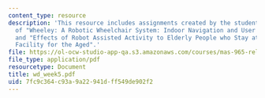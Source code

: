 ```yaml
---
content_type: resource
description: 'This resource includes assignments created by the students on review
  of "Wheeley: A Robotic Wheelchair System: Indoor Navigation and User Interface",
  and "Effects of Robot Assisted Activity to Elderly People who Stay at Health Service
  Facility for the Aged".'
file: https://ol-ocw-studio-app-qa.s3.amazonaws.com/courses/mas-965-relational-machines-spring-2005/7fc9c364c93a9a22941dff549de902f2_wd_week5.pdf
file_type: application/pdf
resourcetype: Document
title: wd_week5.pdf
uid: 7fc9c364-c93a-9a22-941d-ff549de902f2
---
```

